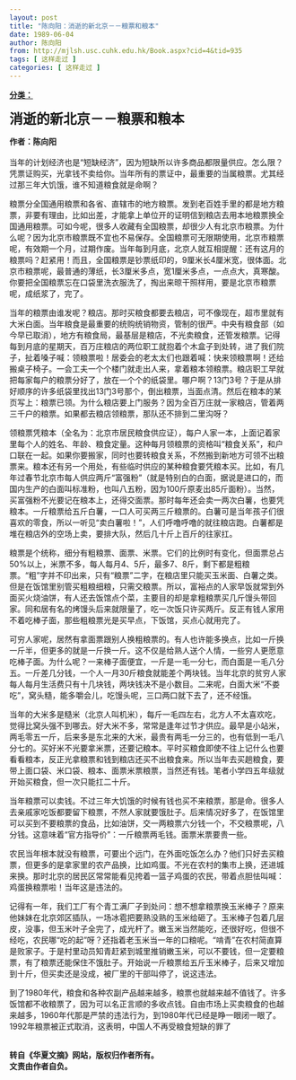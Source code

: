 ```yaml
---
layout: post
title: "陈向阳：消逝的新北京－－粮票和粮本"
date: 1989-06-04
author: 陈向阳
from: http://mjlsh.usc.cuhk.edu.hk/Book.aspx?cid=4&tid=935
tags: [ 这样走过 ]
categories: [ 这样走过 ]
---
```


<div style="margin: 15px 10px 10px 0px;">
 <div>
  <span id="ctl00_ContentPlaceHolder1_chapter1_SubjectLabel" style="font-weight:bold;text-decoration:underline;">
   分类：
  </span>
 </div>
 <p>
  <strong>
   <font size="5">
    消逝的新北京－－粮票和粮本
   </font>
  </strong>
 </p>
 <p>
  <strong>
   作者：陈向阳
   <br/>
  </strong>
  <br/>
  当年的计划经济也是“短缺经济”，因为短缺所以许多商品都限量供应。怎么限？凭票证购买，光拿钱不卖给你。当年所有的票证中，最重要的当属粮票。尤其经过那三年大饥饿，谁不知道粮食就是命啊？
 </p>
 <p>
  粮票分全国通用粮票和各省、直辖市的地方粮票。发到老百姓手里的都是地方粮票，非要有理由，比如出差，才能拿上单位开的证明信到粮店去用本地粮票换全国通用粮票。可如今呢，很多人收藏有全国粮票，却很少人有北京市粮票。为什么呢？因为北京市粮票既不宜也不易保存。全国粮票可无限期使用，北京市粮票呢，有效期一个月，过期作废。当年每到月底，北京人就互相提醒：还有这月的粮票吗？赶紧用！而且，全国粮票是钞票纸印的，9厘米长4厘米宽，很体面。北京市粮票呢，最普通的薄纸，长3厘米多点，宽1厘米多点，一点点大，真寒酸。你要把全国粮票忘在口袋里洗衣服洗了，掏出来晾干照样用，要是北京市粮票呢，成纸浆了，完了。
 </p>
 <p>
  当年的粮票由谁发呢？粮店。那时买粮食都要去粮店，可不像现在，超市里就有大米白面。当年粮食是最重要的统购统销物资，管制的很严。中央有粮食部（如今早已取消），地方有粮食局，最基层是粮店，不光卖粮食，还管发粮票。记得每到月底的星期天，百万庄粮店的两位职工就抱着个木盒子到处转，进了我们院子，扯着嗓子喊：领粮票啦！居委会的老太太们也跟着喊：快来领粮票啊！还给搬桌子椅子。一会工夫一个个楼门就走出人来，拿着粮本领粮票。粮店职工早就把每家每户的粮票分好了，放在一个个的纸袋里。哪户啊？13门3号？于是从排好顺序的许多纸袋里找出13门3号那个，倒出粮票，当面点清。然后在粮本的某页写上：粮票已领。为什么粮店要上门服务？因为全百万庄就一家粮店，管着两三千户的粮票。如果都去粮店领粮票，那队还不排到二里沟呀？
 </p>
 <p>
  领粮票凭粮本（全名为：北京市居民粮食供应证），每户人家一本，上面记着家里每个人的姓名、年龄、粮食定量。这种每月领粮票的资格叫“粮食关系”，和户口联在一起。如果你要搬家，同时也要转粮食关系，不然搬到新地方可领不出粮票来。粮本还有另一个用处，有些临时供应的某种粮食要凭粮本买。比如，有几年过春节北京市每人供应两斤“富强粉”（就是特别白的白面，据说是进口的，而国内生产的白面叫标准粉，也叫八五粉，因为100斤原麦出85斤面粉）。当然，买富强粉不光要记在粮本上，还得交面票。那时每年还会卖一两次白薯，也要凭粮本。一斤粮票给五斤白薯，一口人可买两三斤粮票的。白薯可是当年孩子们很喜欢的零食，所以一听见“卖白薯啦！”，人们呼噜呼噜的就往粮店跑。白薯都是堆在粮店外的空场上卖，要排大队，然后几十斤上百斤的往家扛。
 </p>
 <p>
  粮票是个统称，细分有粗粮票、面票、米票。它们的比例时有变化，但面票总占50%以上，米票不多，每人每月4、5斤，最多7、8斤，剩下都是粗粮票。“粗”字并不印出来，只有“粮票”二字，在粮店里只能买玉米面、白薯之类。但是在饭馆里别管买粗粮细粮，只需交粮票。所以，富裕点的人家早饭就常到外面买火烧油饼，有人还去饭馆点个菜，主要目的却是拿粗粮票买几斤馒头带回家。同和居有名的烤馒头后来就限量了，吃一次饭只许买两斤。反正有钱人家用不着吃棒子面，那些粗粮票光是买早点，下饭馆，买点心就用完了。
 </p>
 <p>
  可穷人家呢，居然有拿面票跟别人换粗粮票的。有人也许能多换点，比如一斤换一斤半，但更多的就是一斤换一斤。这不仅是给熟人送个人情，一些穷人更愿意吃棒子面。为什么呢？一来棒子面便宜，一斤是一毛一分七，而白面是一毛八分五。一斤差几分钱，一个人一月30斤粮食就能差个两块钱。当年北京的贫穷人家每人每月生活费只有十几块钱，两块钱决不是小数目。二来呢，白面大米“不娄吃”，窝头糙，能多嚼会儿，吃馒头呢，三口两口就下去了，还不经饿。
 </p>
 <p>
  当年的大米多是糙米（北京人叫机米），每斤一毛四左右，北方人不太喜欢吃，觉得比窝头强不到哪去。好大米不多，常常是逢年过节才供应。最早是小站米，两毛零五一斤，后来多是东北来的大米，最贵有两毛一分三的，也有低到一毛八分七的。买好米不光要拿米票，还要记粮本。平时买粮食即使不往上记什么也要看看粮本，反正光拿粮票和钱到粮店还买不出粮食来。所以当年去买趟粮食，要带上面口袋、米口袋、粮本、面票米票粮票，当然还有钱。笔者小学四五年级就开始买粮食，但一次只能扛二十斤。
 </p>
 <p>
  当年粮票可以卖钱。不过三年大饥饿的时候有钱也买不来粮票，那是命。很多人去亲戚家吃饭都要留下粮票，不然人家就要饿肚子。后来情况好多了，在饭馆里可以买到不要粮票的食品，比如油饼，交一两粮票六分钱一个，不交粮票呢，八分钱。这意味着“官方指导价”：一斤粮票两毛钱。面票米票要贵一些。
 </p>
 <p>
  农民当年根本就没有粮票，可要出个远门，在外面吃饭怎么办？他们只好去买粮票，但更多的是拿家里的农产品换，比如鸡蛋。不光在农村的集市上换，还进城来换。那时北京的居民区常常能看见挎着一篮子鸡蛋的农民，带着点胆怯叫喊：鸡蛋换粮票啦！当年这是违法的。
 </p>
 <p>
  记得有一年，我们工厂有个青工满厂子到处问：想不想拿粮票换玉米棒子？原来他妹妹在北京郊区插队，一场冰雹把要熟没熟的玉米给砸了。玉米棒子包着几层皮，没事，但玉米叶子全完了，成光杆了。嫩玉米当然能吃，还很好吃，但很不经吃，农民哪“吃的起”呀？还指着老玉米当一年的口粮呢。“啃青”在农村简直算是败家子。于是村里动员知青赶紧到城里推销嫩玉米，可以不要钱，但一定要粮票，有了粮票还能保住不饿肚子。开始说一斤粮票给五斤玉米棒子，后来又增加到十斤，但买卖还是没成，被厂里的干部叫停了，说这违法。
 </p>
 <p>
  到了1980年代，粮食和各种农副产品越来越多，粮票也就越来越不值钱了。许多饭馆都不收粮票了，因为可以名正言顺的多收点钱。自由市场上买卖粮食的也越来越多，1960年代那是严禁的违法行为，到1980年代已经是睁一眼闭一眼了。1992年粮票被正式取消，这表明，中国人不再受粮食短缺的罪了
 </p>
 <p>
  <br/>
  <strong>
   转自《华夏文摘》网站，版权归作者所有。
   <br/>
   文责由作者自负。
  </strong>
 </p>
</div>

